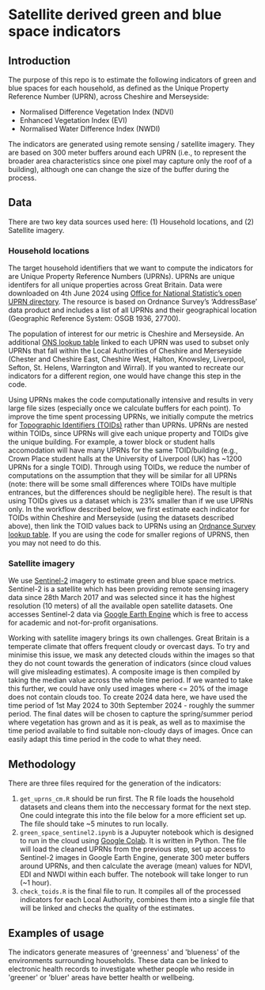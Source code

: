 # Satellite derived green and blue space indicators

## Introduction

The purpose of this repo is to estimate the following indicators of green and blue spaces for each household, as defined as the Unique Property Reference Number (UPRN), across Cheshire and Merseyside:

* Normalised Difference Vegetation Index (NDVI)
* Enhanced Vegetation Index (EVI)
* Normalised Water Difference Index (NWDI)

The indicators are generated using remote sensing / satellite imagery. They are based on 300 meter buffers around each UPRN (i.e., to represent the broader area characteristics since one pixel may capture only the roof of a building), although one can change the size of the buffer during the process. 

## Data

There are two key data sources used here: (1) Household locations, and (2) Satellite imagery.

### Household locations

The target household identifiers that we want to compute the indicators for are Unique Property Reference Numbers (UPRNs). UPRNs are unique identifers for all unique properties across Great Britain. Data were downloaded on 4th June 2024 using [Office for National Statistic’s open UPRN directory](https://geoportal.statistics.gov.uk/datasets/acd0dbf73c2849f2a45e15c4aa248805/about). The resource is based on Ordnance Survey’s ‘AddressBase’ data product and includes a list of all UPRNs and their geographical location (Geographic Reference System: OSGB 1936, 27700). 

The population of interest for our metric is Cheshire and Merseyside. An additional [ONS lookup table](https://geoportal.statistics.gov.uk/datasets/02d709e510804d67b16068b037cd72e6/about) linked to each UPRN was used to subset only UPRNs that fall within the Local Authorities of Cheshire and Merseyside (Chester and Cheshire East, Cheshire West, Halton, Knowsley, Liverpool, Sefton, St. Helens, Warrington and Wirral). If you wanted to recreate our indicators for a different region, one would have change this step in the code. 

Using UPRNs makes the code computationally intensive and results in very large file sizes (especially once we calculate buffers for each point). To improve the time spent processing UPRNs, we initially compute the metrics for [Topographic Identifiers (TOIDs)](https://www.ordnancesurvey.co.uk/products/os-open-toid) rather than UPRNs. UPRNs are nested within TOIDs, since UPRNs will give each unique property and TOIDs give the unique building. For example, a tower block or student halls accomodation will have many UPRNs for the same TOID/building (e.g., Crown Place student halls at the University of Liverpool (UK) has ~1200 UPRNs for a single TOID). Through using TOIDs, we reduce the number of computations on the assumption that they will be similar for all UPRNs (note: there will be some small differences where TOIDs have multiple entrances, but the differences should be negligible here). The result is that using TOIDs gives us a dataset which is 23% smaller than if we use UPRNs only. In the workflow described below, we first estimate each indicator for TOIDs within Cheshire and Merseyside (using the datasets described above), then link the TOID values back to UPRNs using an [Ordnance Survey lookup table](https://www.ordnancesurvey.co.uk/products/os-open-linked-identifiers). If you are using the code for smaller regions of UPRNS, then you may not need to do this.

### Satellite imagery

We use [Sentinel-2](https://www.esa.int/Applications/Observing_the_Earth/Copernicus/Sentinel-2) imagery to estimate green and blue space metrics. Sentinel-2 is a satellite which has been providing remote sensing imagery data since 28th March 2017 and was selected since it has the highest resolution (10 meters) of all the available open satellite datasets. One accesses Sentinel-2 data via [Google Earth Engine](https://earthengine.google.com/) which is free to access for academic and not-for-profit organisations.  

Working with satellite imagery brings its own challenges. Great Britain is a temperate climate that offers frequent cloudy or overcast days. To try and minimise this issue, we mask any detected clouds within the images so that they do not count towards the generation of indicators (since cloud values will give misleading estimates). A composite image is then compiled by taking the median value across the whole time period. If we wanted to take this further, we could have only used images where <= 20% of the image does not contain clouds too. To create 2024 data here, we have used the time period of 1st May 2024 to 30th September 2024 - roughly the summer period. The final dates will be chosen to capture the spring/summer period where vegetation has grown and as it is peak, as well as to maximise the time period available to find suitable non-cloudy days of images. Once can easily adapt this time period in the code to what they need. 

## Methodology

There are three files required for the generation of the indicators:

1. `get_uprns_cm.R` should be run first. The R file loads the household datasets and cleans them into the neccessary format for the next step. One could integrate this into the file below for a more efficient set up. The file should take ~5 minutes to run locally. 
2. `green_space_sentinel2.ipynb` is a Jupuyter notebook which is designed to run in the cloud using [Google Colab](https://colab.research.google.com/). It is written in Python. The file will load the cleaned UPRNs from the previous step, set up access to Sentinel-2 images in Google Earth Engine, generate 300 meter buffers around UPRNs, and then calculate the average (mean) values for NDVI, EDI and NWDI within each buffer. The notebook will take longer to run (~1 hour).
3. `check_toids.R` is the final file to run. It compiles all of the processed indicators for each Local Authority, combines them into a single file that will be linked and checks the quality of the estimates. 

## Examples of usage

The indicators generate measures of 'greenness' and 'blueness' of the environments surrounding households. These data can be linked to electronic health records to investigate whether people who reside in 'greener' or 'bluer' areas have better health or wellbeing. 
